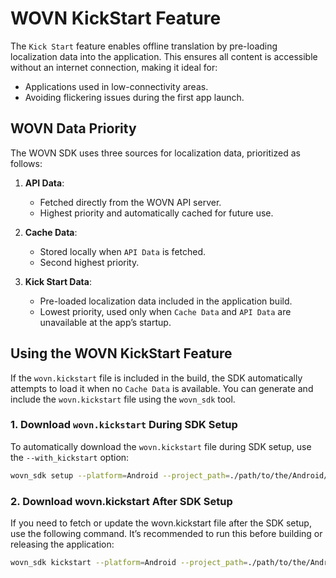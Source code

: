 # WOVN KickStart Feature

The `Kick Start` feature enables offline translation by pre-loading localization data into the application. This ensures all content is accessible without an internet connection, making it ideal for:

- Applications used in low-connectivity areas.
- Avoiding flickering issues during the first app launch.

## WOVN Data Priority

The WOVN SDK uses three sources for localization data, prioritized as follows:

1. **API Data**:
   - Fetched directly from the WOVN API server.
   - Highest priority and automatically cached for future use.

2. **Cache Data**:
   - Stored locally when `API Data` is fetched.
   - Second highest priority.

3. **Kick Start Data**:
   - Pre-loaded localization data included in the application build.
   - Lowest priority, used only when `Cache Data` and `API Data` are unavailable at the app’s startup.

## Using the WOVN KickStart Feature

If the `wovn.kickstart` file is included in the build, the SDK automatically attempts to load it when no `Cache Data` is available. You can generate and include the `wovn.kickstart` file using the `wovn_sdk` tool.

### 1. Download `wovn.kickstart` During SDK Setup

To automatically download the `wovn.kickstart` file during SDK setup, use the `--with_kickstart` option:

```bash
wovn_sdk setup --platform=Android --project_path=./path/to/the/Android/project --sdk_version=latest --with_kickstart --with_string_resources -y
```

### 2. Download wovn.kickstart After SDK Setup

If you need to fetch or update the wovn.kickstart file after the SDK setup, use the following command. It’s recommended to run this before building or releasing the application:

```bash
wovn_sdk kickstart --platform=Android --project_path=./path/to/the/Android/project
```
